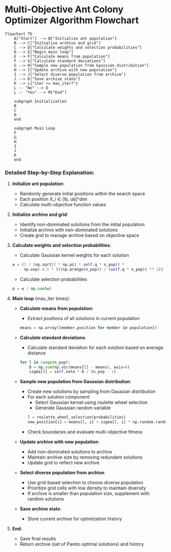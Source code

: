 # Multi-Objective Ant Colony Optimizer Algorithm Flowchart

```mermaid
flowchart TD
    A["Start"] --> B["Initialize ant population"]
    B --> C["Initialize archive and grid"]
    C --> D["Calculate weights and selection probabilities"]
    D --> E["Begin main loop"]
    E --> F["Calculate means from population"]
    F --> G["Calculate standard deviations"]
    G --> H["Sample new population from Gaussian distribution"]
    H --> I["Update archive with new population"]
    I --> J["Select diverse population from archive"]
    J --> K["Save archive state"]
    K --> L{"iter >= max_iter?"}
    L -- "No" --> E
    L -- "Yes" --> M["End"]
    
    subgraph Initialization
    B
    C
    D
    end
    
    subgraph Main Loop
    F
    G
    H
    I
    J
    K
    end
```

### Detailed Step-by-Step Explanation:

1. **Initialize ant population**:
   - Randomly generate initial positions within the search space
   - Each position X_i ∈ [lb, ub]^dim
   - Calculate multi-objective function values

2. **Initialize archive and grid**:
   - Identify non-dominated solutions from the initial population
   - Initialize archive with non-dominated solutions
   - Create grid to manage archive based on objective space

3. **Calculate weights and selection probabilities**:
   - Calculate Gaussian kernel weights for each solution
   ```python
   w = (1 / (np.sqrt(2 * np.pi) * self.q * n_pop)) * 
        np.exp(-0.5 * (((np.arange(n_pop)) / (self.q * n_pop)) ** 2))
   ```
   - Calculate selection probabilities
   ```python
   p = w / np.sum(w)
   ```

4. **Main loop** (max_iter times):
   - **Calculate means from population**:
     * Extract positions of all solutions in current population
     ```python
     means = np.array([member.position for member in population])
     ```

   - **Calculate standard deviations**:
     * Calculate standard deviation for each solution based on average distance
     ```python
     for l in range(n_pop):
         D = np.sum(np.abs(means[l] - means), axis=0)
         sigma[l] = self.zeta * D / (n_pop - 1)
     ```

   - **Sample new population from Gaussian distribution**:
     * Create new solutions by sampling from Gaussian distribution
     * For each solution component:
       - Select Gaussian kernel using roulette wheel selection
       - Generate Gaussian random variable
       ```python
       l = roulette_wheel_selection(probabilities)
       new_position[i] = means[l, i] + sigma[l, i] * np.random.randn()
       ```
     * Check boundaries and evaluate multi-objective fitness

   - **Update archive with new population**:
     * Add non-dominated solutions to archive
     * Maintain archive size by removing redundant solutions
     * Update grid to reflect new archive

   - **Select diverse population from archive**:
     * Use grid-based selection to choose diverse population
     * Prioritize grid cells with low density to maintain diversity
     * If archive is smaller than population size, supplement with random solutions

   - **Save archive state**:
     * Store current archive for optimization history

5. **End**:
   - Save final results
   - Return archive (set of Pareto optimal solutions) and history